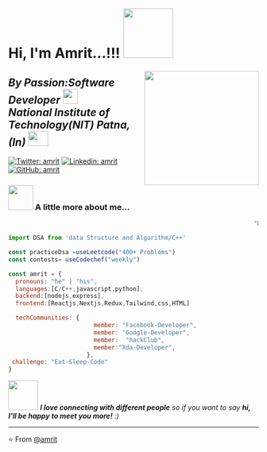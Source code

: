  
<h1> Hi, I'm Amrit...!!!  <img  
src="https://media.giphy.com/media/v1.Y2lkPTc5MGI3NjExMGdvYm8wbnAybmlxNnAybTd3MDZxM2NxbjRrdjd3N251d3d1M3FkZSZlcD12MV9pbnRlcm5hbF9naWZfYnlfaWQmY3Q9cw/hVm2JYyoGy7MGqX4H8/giphy.gif" width="100"></h1>    

<img align='right' src="https://media.giphy.com/media/v1.Y2lkPTc5MGI3NjExMXFkZjl5ZnFocHJ5YXJkYmtlbzlteHA0ajJ3M3AzY3hqcDZteHZtZiZlcD12MV9pbnRlcm5hbF9naWZfYnlfaWQmY3Q9cw/WFZvB7VIXBgiz3oDXE/giphy.gif" width="230">
<h2><em>By Passion:Software Developer <img src="https://media.giphy.com/media/WUlplcMpOCEmTGBtBW/giphy.gif" width="30"></br>National Institute of Technology(NIT) Patna,(In)
<img src="https://media.giphy.com/media/v1.Y2lkPTc5MGI3NjExMmJub2U1YnRnZmNibTR0ZHJoY3RvczgwcGQ3N202YjBvdjR2aGpjcyZlcD12MV9pbnRlcm5hbF9naWZfYnlfaWQmY3Q9cw/gjxYwnMG7Mocmc75DM/giphy.gif"width="40" height="30" >
</em></h2>

[![Twitter: amrit](https://img.shields.io/twitter/follow/be_amrit?style=social)](https://twitter.com/be_amrit)
[![Linkedin: amrit](https://img.shields.io/badge/-amrit-blue?style=flat-square&logo=Linkedin&logoColor=white&link=https://www.linkedin.com/in/hacanand/)](https://www.linkedin.com/in/amrit-anand-869197175)
[![GitHub: amrit](https://img.shields.io/github/followers/amrit?label=follow&style=social)](https://github.com/hacanand)


### <img src="https://media.giphy.com/media/VgCDAzcKvsR6OM0uWg/giphy.gif" width="50"> A little more about me...
  

```javascript
                                                                     "Devamrit.js"                                                    

import DSA from 'data Structure and Algorithm/C++'

const practiceDsa =useLeetcode("400+ Problems")
const contests= useCodechef("weekly")

const amrit = {
  pronouns: "he" | "his",
  languages:[C/C++,javascript,python],
  backend:[nodejs,express],
  frontend:[Reactjs,Nextjs,Redux,Tailwind,css,HTML]

  techCommunities: {
                        member: "Facebook-Developer",
                        member: "Google-Developer",
                        member:  "hackClub",
                        member:"Xda-Developer",
                      },
 challenge: "Eat-Sleep-Code"
}
```

<img src="https://media.giphy.com/media/LnQjpWaON8nhr21vNW/giphy.gif" width="60"> <em><b>I love connecting with different people</b> so if you want to say <b>hi, I'll be happy to meet you more!</b> :)</em>

---

⭐️ From [@amrit](https://github.com/hacanand)

<!--
**hacanand/hacanand** is a ✨ _special_ ✨ repository because its `README.md` (this file) appears on your GitHub profile.

Here are some ideas to get you started:

- 🔭 I’m currently working on ...
- 🌱 I’m currently learning ...
- 👯 I’m looking to collaborate on ...
- 🤔 I’m looking for help with ...
- 💬 Ask me about ...
- 📫 How to reach me: ...
- 😄 Pronouns: ...
- ⚡ Fun fact: ...
-->
